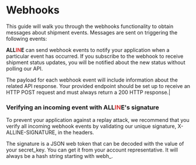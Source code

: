 # Webhooks

This guide will walk you through the webhooks functionality to obtain messages about shipment events. Messages are sent on triggering the following events:

<span style="font-weight: bold">ALL<span style="color: #d83636;">IN</span>E</span> can send webhook events to notify your application when a particular event has occurred. 
If you subscribe to the webhook to receive shipment status updates, you will be notified about the new status without polling our API.

The payload for each webhook event will include information about the related API response. Your provided endpoint should be set up to receive an HTTP POST request and must always return a 200 HTTP response.|

<h3>Verifying an incoming event with <span style="font-weight: bold">ALL<span style="color: #d83636;">IN</span>E</span>'s signature</h3>

To prevent your application against a replay attack, we recommend that you verify all incoming webhook events by validating our unique signature, X-ALLINE-SIGNATURE, in the headers.

The signature is a JSON web token that can be decoded with the value of your secret_key. You can get it from your account representative. It will always be a hash string starting with webh_.


 





